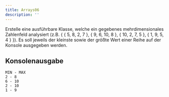 ```yaml
---
title: Arrays06
description: ''
---
```


Erstelle eine ausführbare Klasse, welche ein gegebenes mehrdimensionales Zahlenfeld analysiert (z.B. { { 5, 8, 2, 7 }, { 9, 6, 10, 8 }, { 10, 2, 7, 5 }, { 1, 9, 5, 4 } }).
Es soll jeweils der kleinste sowie der größte Wert einer Reihe auf der Konsole ausgegeben werden.

## Konsolenausgabe

```console
MIN - MAX
2 - 8
6 - 10
2 - 10
1 - 9
```
